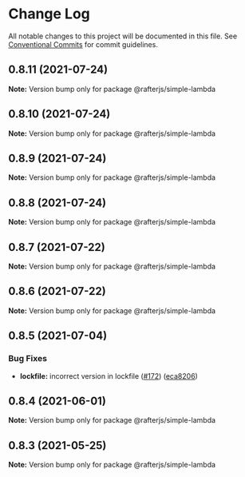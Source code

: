# Change Log

All notable changes to this project will be documented in this file.
See [Conventional Commits](https://conventionalcommits.org) for commit guidelines.

## 0.8.11 (2021-07-24)

**Note:** Version bump only for package @rafterjs/simple-lambda





## 0.8.10 (2021-07-24)

**Note:** Version bump only for package @rafterjs/simple-lambda





## 0.8.9 (2021-07-24)

**Note:** Version bump only for package @rafterjs/simple-lambda





## 0.8.8 (2021-07-24)

**Note:** Version bump only for package @rafterjs/simple-lambda





## 0.8.7 (2021-07-22)

**Note:** Version bump only for package @rafterjs/simple-lambda





## 0.8.6 (2021-07-22)

**Note:** Version bump only for package @rafterjs/simple-lambda





## 0.8.5 (2021-07-04)


### Bug Fixes

* **lockfile:** incorrect version in lockfile ([#172](https://github.com/rafterjs/rafter/issues/172)) ([eca8206](https://github.com/rafterjs/rafter/commit/eca820680574c45714a5cf56560b5f41a1553fa1))





## 0.8.4 (2021-06-01)

**Note:** Version bump only for package @rafterjs/simple-lambda

## 0.8.3 (2021-05-25)

**Note:** Version bump only for package @rafterjs/simple-lambda
